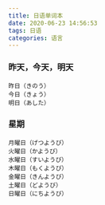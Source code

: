 ```yaml
---
title: 日语单词本
date: 2020-06-23 14:56:53
tags: 日语
categories: 语言
---
```


### 昨天，今天，明天

```
昨日（きのう）
今日（きょう）
明日（あした）
```

### 星期

```
月曜日（げつようび）
火曜日（かようび）
水曜日（すいようび）
木曜日（もくようび）
金曜日（きんようび）
土曜日（どようび）
日曜日（にちようび）
```
